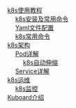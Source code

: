 
&emsp; [k8s使用教程](/docs/devAndOps/k8s/use.md)  
&emsp; &emsp; [k8s安装及常用命令](/docs/devAndOps/k8s/command.md)  
&emsp; &emsp; [Yaml文件配置](/docs/devAndOps/k8s/yaml.md)  
&emsp; &emsp; [k8s常用命令](/docs/devAndOps/k8s/k8scommand.md)  
&emsp; [k8s架构](/docs/devAndOps/k8s/principle.md)  
&emsp; &emsp; [Pod详解](/docs/devAndOps/k8s/pod.md)  
&emsp; &emsp; &emsp; [k8s自动伸缩](/docs/devAndOps/k8s/Stretch.md)  
&emsp; &emsp; [Service详解](/docs/devAndOps/k8s/service.md)  
&emsp; [k8s运维](/docs/devAndOps/k8s/tools.md)  
&emsp; &emsp; [k8s监控](/docs/devAndOps/k8s/Monitor.md)  
&emsp; [Kuboard介绍](/docs/devAndOps/k8s/kuboard.md)  

<!-- 
Kubernetes面试题超详细总结 
https://mp.weixin.qq.com/s/21au8mbwjxn9uSjbG6F2bg


Kubernetes 目录
https://mp.weixin.qq.com/s?__biz=MzI5ODQ2MzI3NQ==&mid=2247488048&idx=2&sn=35e790dcca37d39af704c9bbdacc8cf1&chksm=eca42b74dbd3a2629ea88ca1d096616b0c4d140bc549b969dbecf957afddf2aa68cc6818e993&mpshare=1&scene=1&srcid=&sharer_sharetime=1569605342362&sharer_shareid=b256218ead787d58e0b58614a973d00d&key=20f7b87cb3d4d9a8cb446615e7518f612549007b718612eea3c37b4047e230057f135862dee5261dc0740f98ab990eab86e92164a97d02cf19a9bf310ee937a0288bcd27bb497bb14db6b9c46c726461&ascene=1&uin=MTE1MTYxNzY2MQ%3D%3D&devicetype=Windows+10&version=62060844&lang=zh_CN&pass_ticket=ZL%2FeHfhqz1QMMFsEMfVJBwZJ4lL9DTl1Z1M7e%2B%2FErhZY%2FUzuHIeMnYBVzJS6sOGw

k8s集群网络
https://mp.weixin.qq.com/s/nLt0Tdfw7KX3NWytL4jOpg

-->



<!-- 

详解 k8s 4种类型Service 
https://mp.weixin.qq.com/s/eMo9M9urKJQttJ5WoguY3A
-->